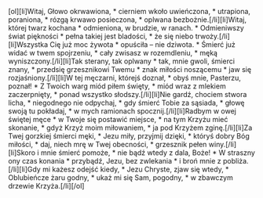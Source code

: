 [ol][li]Witaj, Głowo okrwawiona, * cierniem wkoło uwieńczona, * utrapiona, poraniona, * rózgą krwawo posieczona, * oplwana bezbożnie.[/li][li]Witaj, której twarz kochana * odmieniona, w brudzie, w ranach. * Odmieniwszy świat piękności * pełna takiej jest bladości, * że się niebo trwoży.[/li][li]Wszystka Cię już moc żywota * opuściła – nie dziwota. * Śmierć już widać w twem spojrzeniu, * cały zwisasz w rozemdleniu, * męką wyniszczony.[/li][li]Tak sterany, tak oplwany * tak, mnie gwoli, śmierci znany, * przedsię grzesznikowi Twemu * znak miłości noszącemu * jaw się rozjaśniony.[/li][li]W tej męczarni, którejś doznał, * obyś mnie, Pasterzu, poznał! * Z Twoich warg miód piłem święty, * miód wraz z mlekiem zaczerpnięty, * ponad wszystko słodszy.[/li][li]Nie gardź, chociem stwora licha, * niegodnego nie odpychaj, * gdy śmierć Tobie za sąsiada, * głowę swoją tu pokładaj, * w mych ramionach spocznij.[/li][li]Radbym w owej świętej męce * w Twoje się postawić miejsce, * na tym Krzyżu mieć skonanie, * gdyż Krzyż moim miłowaniem, * ja pod Krzyżem zginę.[/li][li]Za Twej gorzkiej śmierci męki, * Jezu miły, przyjmij dzięki, * któryś dobry Bóg miłości, * daj, niech mrę w Twej obecności, * grzesznik pełen winy.[/li][li]Skoro i mnie śmierć pomoże, * nie bądź wtedy z dala, Boże! * W straszny ony czas konania * przybądź, Jezu, bez zwlekania * i broń mnie z pobliża.[/li][li]Gdy mi każesz odejść kiedy, * Jezu Chryste, zjaw się wtedy, * Oblubieńcze żaru godny, * ukaż mi się Sam, pogodny, * w zbawczym drzewie Krzyża.[/li][/ol]